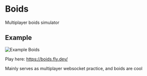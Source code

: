 # Boids
Multiplayer boids simulator
## Example
![Example Boids](https://github.com/FrankWan27/FrankWan27.github.io/blob/master/images/boids.gif?raw=true)

Play here: https://boids.fly.dev/

Mainly serves as multiplayer websocket practice, and boids are cool
